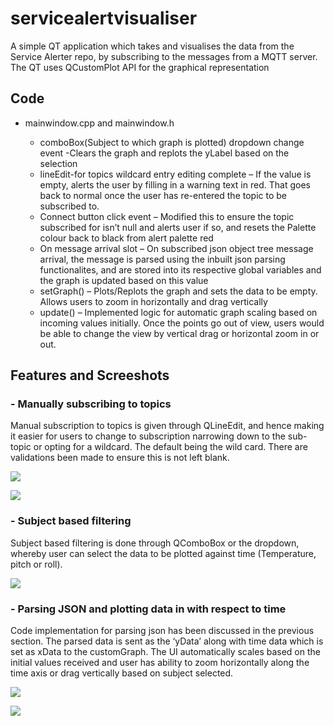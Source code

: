 # servicealertvisualiser

A simple QT application which takes and visualises the data from the Service Alerter repo, by subscribing to the messages from a MQTT server. The QT uses QCustomPlot API for the graphical representation

## Code
- mainwindow.cpp and mainwindow.h 

  - comboBox(Subject to which graph is plotted) dropdown change event -Clears the graph and replots the yLabel based on the selection
  - lineEdit-for topics wildcard entry editing complete – If the value is empty, alerts the user by filling in a warning text in red. That goes back to normal once the user has re-entered the topic to be subscribed to.
  - Connect button click event – Modified this to ensure the topic subscribed for isn’t null and alerts user if so, and resets the Palette colour back to black from alert palette red
  - On message arrival slot – On subscribed json object tree message arrival, the message is parsed using the inbuilt json parsing functionalites, and are stored into its respective global variables and the graph is updated based on this value
  - setGraph() – Plots/Replots the graph and sets the data to be empty. Allows users to zoom in horizontally and drag vertically
  - update() – Implemented logic for automatic graph scaling based on incoming values initially. Once the points go out of view, users would be able to change the view by vertical drag or horizontal zoom in or out.


## Features and Screeshots

### - Manually subscribing to topics
Manual subscription to topics is given through QLineEdit, and hence making it easier for users to change to subscription narrowing down to the sub-topic or opting for a wildcard. The default being the wild card. There are validations been made to ensure this is not left blank.

![](https://i.ibb.co/CsVpGcv/Annotation-2020-05-20-032154.png)

![](https://i.ibb.co/FgHtkVV/Annotation-2020-05-20-2.png)

### - Subject based filtering
Subject based filtering is done through QComboBox or the dropdown, whereby user can select the data to be plotted against time (Temperature, pitch or roll). 

![](https://i.ibb.co/C98bzk4/Annotation-2020-05-20-3.png)

### - Parsing JSON and plotting data in with respect to time
Code implementation for parsing json has been discussed in the previous section. The parsed data is sent as the ‘yData’ along with time data which is set as xData to the customGraph. The UI automatically scales based on the initial values received and user has
ability to zoom horizontally along the time axis or drag vertically based on subject selected.

![](https://i.ibb.co/Qm4PWZL/Annotation-2020-05-20-4.png)

![](https://i.ibb.co/Mk0s8Gv/Annotation-2020-05-20-5.png)


